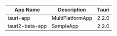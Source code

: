 
App Name       |Description      |Tauri
---------------|-----------------|---------
tauri-app      |MultiPlatformApp |2.2.0
tauri2-beta-app|SampleApp        |2.2.0
